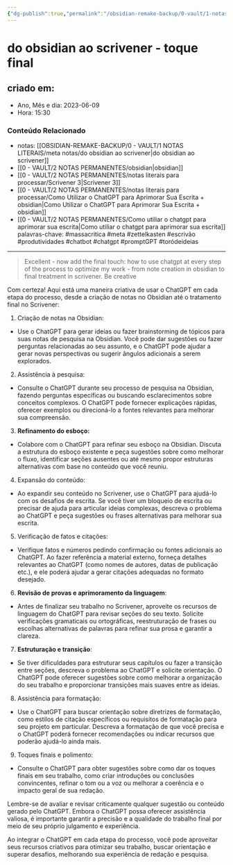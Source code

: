 ```yaml
---
{"dg-publish":true,"permalink":"/obsidian-remake-backup/0-vault/1-notas-literais/meta-notas/do-obsidian-ao-scrivener-toque-final/","tags":["massacritica","meta","zettelkasten","escrivão","produtividades","chatbot","chatgpt","promptGPT","toródeideias"],"dgHomeLink":true,"dgShowLocalGraph":true,"dgShowFileTree":true,"dgEnableSearch":true,"noteIcon":""}
---
```


# do obsidian ao scrivener -  toque final

## criado em: 
-  Ano, Mês e dia: 2023-06-09
- Hora: 15:30

### Conteúdo Relacionado
- notas: [[OBSIDIAN-REMAKE-BACKUP/0 - VAULT/1 NOTAS LITERAIS/meta notas/do obsidian ao scrivener\|do obsidian ao scrivener]]
- [[0 - VAULT/2 NOTAS PERMANENTES/obsidian\|obsidian]]
- [[0 - VAULT/2 NOTAS PERMANENTES/notas literais para processar/Scrivener 3\|Scrivener 3]]
- [[0 - VAULT/2 NOTAS PERMANENTES/notas literais para processar/Como Utilizar o ChatGPT para Aprimorar Sua Escrita + obsidian\|Como Utilizar o ChatGPT para Aprimorar Sua Escrita + obsidian]]
- [[0 - VAULT/2 NOTAS PERMANENTES/Como utiliar o chatgpt para aprimorar sua escrita\|Como utiliar o chatgpt para aprimorar sua escrita]]
palavras-chave: #massacritica #meta #zettelkasten #escrivão #produtividades #chatbot #chatgpt #promptGPT #toródeideias 
---

> Excellent - now add the final touch: how to use chatgpt at every step of the process to optimize my work - from note creation in obsidian to final treatment in scrivener. Be creative

Com certeza! Aqui está uma maneira criativa de usar o ChatGPT em cada etapa do processo, desde a criação de notas no Obsidian até o tratamento final no Scrivener:

1. Criação de notas na Obsidian:
- Use o ChatGPT para gerar ideias ou fazer brainstorming de tópicos para suas notas de pesquisa na Obsidian. Você pode dar sugestões ou fazer perguntas relacionadas ao seu assunto, e o ChatGPT pode ajudar a gerar novas perspectivas ou sugerir ângulos adicionais a serem explorados.

2. Assistência à pesquisa:
- Consulte o ChatGPT durante seu processo de pesquisa na Obsidian, fazendo perguntas específicas ou buscando esclarecimentos sobre conceitos complexos. O ChatGPT pode fornecer explicações rápidas, oferecer exemplos ou direcioná-lo a fontes relevantes para melhorar sua compreensão.

3. **Refinamento do esboço:**
- Colabore com o ChatGPT para refinar seu esboço na Obsidian. Discuta a estrutura do esboço existente e peça sugestões sobre como melhorar o fluxo, identificar seções ausentes ou até mesmo propor estruturas alternativas com base no conteúdo que você reuniu.

4. Expansão do conteúdo:
- Ao expandir seu conteúdo no Scrivener, use o ChatGPT para ajudá-lo com os desafios de escrita. Se você tiver um bloqueio de escrita ou precisar de ajuda para articular ideias complexas, descreva o problema ao ChatGPT e peça sugestões ou frases alternativas para melhorar sua escrita.

5. Verificação de fatos e citações:
- Verifique fatos e números pedindo confirmação ou fontes adicionais ao ChatGPT. Ao fazer referência a material externo, forneça detalhes relevantes ao ChatGPT (como nomes de autores, datas de publicação etc.), e ele poderá ajudar a gerar citações adequadas no formato desejado.

6. **Revisão de provas e aprimoramento da linguagem**:
- Antes de finalizar seu trabalho no Scrivener, aproveite os recursos de linguagem do ChatGPT para revisar seções do seu texto. Solicite verificações gramaticais ou ortográficas, reestruturação de frases ou escolhas alternativas de palavras para refinar sua prosa e garantir a clareza.

7. **Estruturação e transição**:
- Se tiver dificuldades para estruturar seus capítulos ou fazer a transição entre seções, descreva o problema ao ChatGPT e solicite orientação. O ChatGPT pode oferecer sugestões sobre como melhorar a organização do seu trabalho e proporcionar transições mais suaves entre as ideias.

8. Assistência para formatação:
- Use o ChatGPT para buscar orientação sobre diretrizes de formatação, como estilos de citação específicos ou requisitos de formatação para seu projeto em particular. Descreva a formatação de que você precisa e o ChatGPT poderá fornecer recomendações ou indicar recursos que poderão ajudá-lo ainda mais.

9. Toques finais e polimento:
- Consulte o ChatGPT para obter sugestões sobre como dar os toques finais em seu trabalho, como criar introduções ou conclusões convincentes, refinar o tom ou a voz ou melhorar a coerência e o impacto geral de sua redação.

Lembre-se de avaliar e revisar criticamente qualquer sugestão ou conteúdo gerado pelo ChatGPT. Embora o ChatGPT possa oferecer assistência valiosa, é importante garantir a precisão e a qualidade do trabalho final por meio de seu próprio julgamento e experiência.

Ao integrar o ChatGPT em cada etapa do processo, você pode aproveitar seus recursos criativos para otimizar seu trabalho, buscar orientação e superar desafios, melhorando sua experiência de redação e pesquisa.